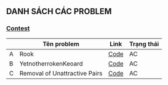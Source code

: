 ## DANH SÁCH CÁC PROBLEM

### [Contest](https://codeforces.com/contest/1907)

|     | Tên problem                   | Link                                                                          | Trạng thái |
| --- | ----------------------------- | ----------------------------------------------------------------------------- | ---------- |
| A   | Rook                          | [Code](https://github.com/P-ro-VL/ACM2023/tree/main/CodeforcesRound913/A.cpp) | AC         |
| B   | YetnotherrokenKeoard          | [Code](https://github.com/P-ro-VL/ACM2023/tree/main/CodeforcesRound913/B.cpp) | AC         |
| C   | Removal of Unattractive Pairs | [Code](https://github.com/P-ro-VL/ACM2023/tree/main/CodeforcesRound913/C.cpp) | AC         |
